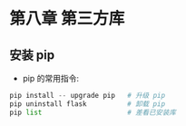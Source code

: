 # 第八章 第三方库

## 安装 pip

- pip 的常用指令:

```py
pip install -- upgrade pip   # 升级 pip
pip uninstall flask          # 卸载 pip
pip list                     # 差看已安装库
```
